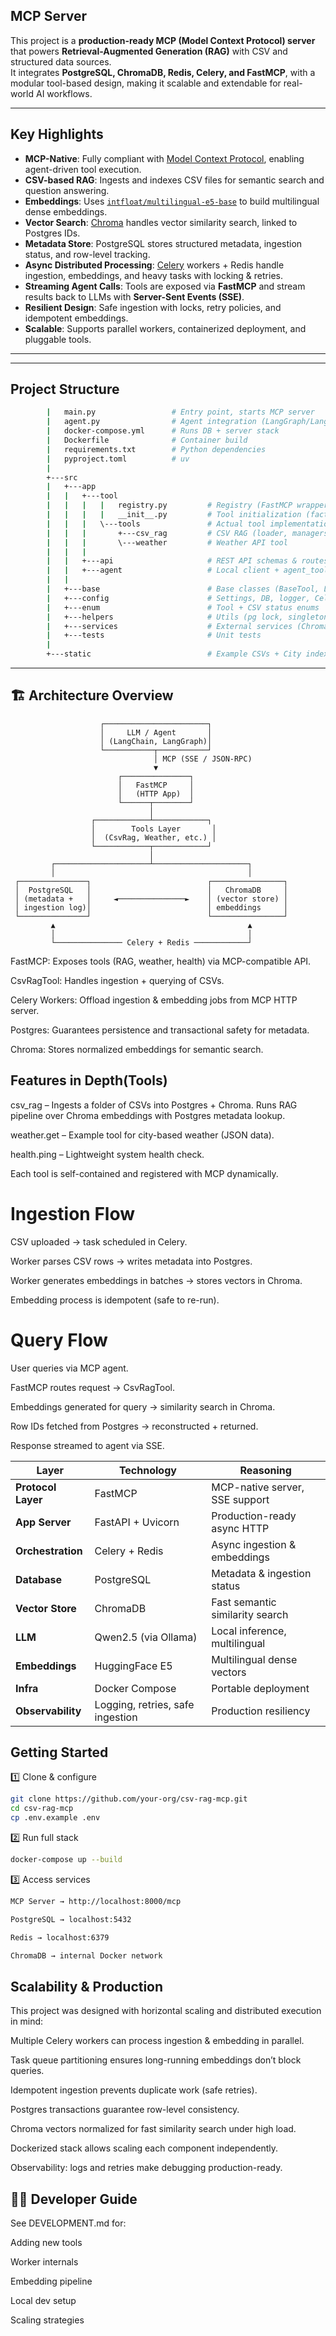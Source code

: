 ## MCP Server

This project is a **production-ready MCP (Model Context Protocol) server** that powers **Retrieval-Augmented Generation (RAG)** with CSV and structured data sources.  
It integrates **PostgreSQL, ChromaDB, Redis, Celery, and FastMCP**, with a modular tool-based design, making it scalable and extendable for real-world AI workflows.

---

## Key Highlights

- **MCP-Native**: Fully compliant with [Model Context Protocol](https://modelcontextprotocol.io/), enabling agent-driven tool execution.  
- **CSV-based RAG**: Ingests and indexes CSV files for semantic search and question answering.  
- **Embeddings**: Uses [`intfloat/multilingual-e5-base`](https://huggingface.co/intfloat/multilingual-e5-base) to build multilingual dense embeddings.  
- **Vector Search**: [Chroma](https://www.trychroma.com/) handles vector similarity search, linked to Postgres IDs.  
- **Metadata Store**: PostgreSQL stores structured metadata, ingestion status, and row-level tracking.  
- **Async Distributed Processing**: [Celery](https://docs.celeryq.dev/) workers + Redis handle ingestion, embeddings, and heavy tasks with locking & retries.  
- **Streaming Agent Calls**: Tools are exposed via **FastMCP** and stream results back to LLMs with **Server-Sent Events (SSE)**.  
- **Resilient Design**: Safe ingestion with locks, retry policies, and idempotent embeddings.  
- **Scalable**: Supports parallel workers, containerized deployment, and pluggable tools.  

---

---
## Project Structure
```bash
        |   main.py                 # Entry point, starts MCP server
        |   agent.py                # Agent integration (LangGraph/LangChain)
        |   docker-compose.yml      # Runs DB + server stack
        |   Dockerfile              # Container build
        |   requirements.txt        # Python dependencies
        |   pyproject.toml          # uv
        |
        +---src
        |   +---app
        |   |   +---tool
        |   |   |   |   registry.py         # Registry (FastMCP wrapper)
        |   |   |   |   __init__.py         # Tool initialization (factories + lazy loading)
        |   |   |   \---tools               # Actual tool implementations
        |   |   |       +---csv_rag         # CSV RAG (loader, managers, crud, schemas)
        |   |   |       \---weather         # Weather API tool
        |   |   |
        |   |   +---api                     # REST API schemas & routes
        |   |   +---agent                   # Local client + agent_tool
        |   |
        |   +---base                        # Base classes (BaseTool, LLMBase, VectorStoreBase)
        |   +---config                      # Settings, DB, logger, Celery, vector store
        |   +---enum                        # Tool + CSV status enums
        |   +---helpers                     # Utils (pg lock, singleton, file ops, etc.)
        |   +---services                    # External services (Chroma, embeddings, Celery worker)
        |   +---tests                       # Unit tests
        |
        +---static                          # Example CSVs + City index JSON

```

---

## 🏗️ Architecture Overview

```text
                    ┌───────────────────────┐
                    │     LLM / Agent       │
                    │ (LangChain, LangGraph)│
                    └───────────┬───────────┘
                                │ MCP (SSE / JSON-RPC)
                                ▼
                        ┌───────────────┐
                        │   FastMCP     │
                        │   (HTTP App)  │
                        └──────┬────────┘
                               │
                  ┌────────────┴────────────┐
                  │        Tools Layer       │
                  │  (CsvRag, Weather, etc.) │
                  └────────────┬────────────┘
                               │
         ┌─────────────────────┴─────────────────────┐
         │                                           │
 ┌───────────────┐                          ┌────────────────┐
 │  PostgreSQL   │                          │   ChromaDB     │
 │ (metadata +   │     ◄───────────────►    │ (vector store) │                 
 │ ingestion log)│                          │ embeddings     │
 └───────────────┘                          └────────────────┘
         ▲                                           ▲
         │                                           │
         └─────────────── Celery + Redis ────────────┘
```
FastMCP: Exposes tools (RAG, weather, health) via MCP-compatible API.

CsvRagTool: Handles ingestion + querying of CSVs.

Celery Workers: Offload ingestion & embedding jobs from MCP HTTP server.

Postgres: Guarantees persistence and transactional safety for metadata.

Chroma: Stores normalized embeddings for semantic search.

## Features in Depth(Tools)
csv_rag – Ingests a folder of CSVs into Postgres + Chroma. Runs RAG pipeline over Chroma embeddings with Postgres metadata lookup.

weather.get – Example tool for city-based weather (JSON data).

health.ping – Lightweight system health check.

Each tool is self-contained and registered with MCP dynamically.

# Ingestion Flow

CSV uploaded → task scheduled in Celery.

Worker parses CSV rows → writes metadata into Postgres.

Worker generates embeddings in batches → stores vectors in Chroma.

Embedding process is idempotent (safe to re-run).

# Query Flow

User queries via MCP agent.

FastMCP routes request → CsvRagTool.

Embeddings generated for query → similarity search in Chroma.

Row IDs fetched from Postgres → reconstructed + returned.

Response streamed to agent via SSE.


| Layer              | Technology                       | Reasoning                       |
| ------------------ | -------------------------------- | ------------------------------- |
| **Protocol Layer** | FastMCP                          | MCP-native server, SSE support  |
| **App Server**     | FastAPI + Uvicorn                | Production-ready async HTTP     |
| **Orchestration**  | Celery + Redis                   | Async ingestion & embeddings    |
| **Database**       | PostgreSQL                       | Metadata & ingestion status     |
| **Vector Store**   | ChromaDB                         | Fast semantic similarity search |
| **LLM**            | Qwen2.5 (via Ollama)             | Local inference, multilingual   |
| **Embeddings**     | HuggingFace E5                   | Multilingual dense vectors      |
| **Infra**          | Docker Compose                   | Portable deployment             |
| **Observability**  | Logging, retries, safe ingestion | Production resiliency           |

## Getting Started
1️⃣ Clone & configure
```bash
git clone https://github.com/your-org/csv-rag-mcp.git
cd csv-rag-mcp
cp .env.example .env
```

2️⃣ Run full stack
```bash
docker-compose up --build
```

3️⃣ Access services
```bash
MCP Server → http://localhost:8000/mcp

PostgreSQL → localhost:5432

Redis → localhost:6379

ChromaDB → internal Docker network
```
## Scalability & Production

This project was designed with horizontal scaling and distributed execution in mind:

Multiple Celery workers can process ingestion & embedding in parallel.

Task queue partitioning ensures long-running embeddings don’t block queries.

Idempotent ingestion prevents duplicate work (safe retries).

Postgres transactions guarantee row-level consistency.

Chroma vectors normalized for fast similarity search under high load.

Dockerized stack allows scaling each component independently.

Observability: logs and retries make debugging production-ready.

## 👩‍💻 Developer Guide

See DEVELOPMENT.md for:

Adding new tools

Worker internals

Embedding pipeline

Local dev setup

Scaling strategies